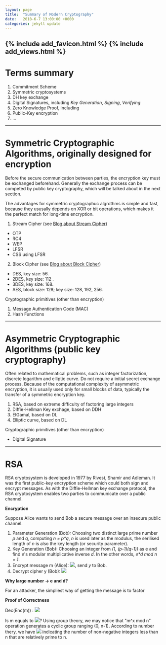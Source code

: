 ```yaml
---
layout: page
title:  "Summary of Modern Cryptography"
date:   2018-6-7 13:00:00 +0000
categories: jekyll update
---
```

{% include add_favicon.html %}
{% include add_views.html %}
---
# Terms summary

1. Commitment Scheme
2. Symmetric cryptosystems
3. DH key exchange
4. Digital Signatures, including *Key Generation*, *Signing*, *Verifying*
5. Zero Knowledge Proof, including 
6. Public-Key encryption
7. ...

---
# Symmetric Cryptographic Algorithms, originally designed for encryption

Before the secure communication between parties, the encryption key must be exchanged beforehand. Generally the exchange process can be competed by public key cryptography, which will be talked about in the next section.

The advantages for symmetric cryptographuc algrothms is simple and fast, because they ususally depends on XOR or bit operations, which makes it the perfect match for long-time encryption.

1. Stream Cipher (see [Blog about Stream Cipher]({{site.url}}{{site.baseurl}}/crypto-stream-cipher.html))
- OTP
- RC4
- WEP
- LFSR
- CSS using LFSR

2. Block Cipher (see [Blog about Block Cipher]({{site.url}}{{site.baseurl}}/crypto-block-cipher.html))
- DES, key size: 56.
- 2DES, key size: 112 .
- 3DES, key size: 168.
- AES, block size: 128; key size: 128, 192, 256.

Cryptographic primitives (other than encryption)

1. Message Authentication Code (MAC)
2. Hash Functions

---
# Asymmetric Cryptographic Algorithms (public key cryptography)

Often related to mathematical problems, such as integer factorization, discrete logarithm and elliptic curve. Do not require a initial secret exchange process. Because of the computational complexity of asymmetric encryption, it is usually used only for small blocks of data, typically the transfer of a symmetric encryption key.

1. RSA, based on extreme difficulty of factoring large integers
2. Diffie-Hellman Key exchage, based on DDH
3. EIGamal, based on DL
4. Elliptic curve, based on DL

Cryptographic primitives (other than encryption)

- Digital Signature

---
# RSA

RSA cryptosystem is developed in 1977 by Rivest, Shamir and Adleman. It was the first public-key encryption scheme which could both sign and encrypt messages. As with the Diffie-Hellman key exchange protocol, the RSA cryptosystem enables two parties to communicate over a public channel.

**Encryption** 

Suppose Alice wants to send Bob a secure message over an insecure public channel.

1. Parameter Generation (Bob): Choosing two distinct large prime number *p* and *q*, computing *n = p\*q*, *n* is used later as the modulus, the serilised length of *n* is also the key length (or security parameter).
2. Key Generation (Bob): Choosing an integer from *(1, (p-1)(q-1))* as e and find *e*'s modular multiplicative inverse *d*. In the other words, *e\*d mod n = 1*.
3. Encrypt message m (Alice): <img src="http://chart.googleapis.com/chart?cht=tx&chl= y=m^e\quad mod\quad n" style="border:none;">, send *y* to Bob.
4. Decrypt cipher y (Bob): <img src="http://chart.googleapis.com/chart?cht=tx&chl= m=y^d" style="border:none;">

**Why large number -> e and d?**

For an attacker, the simpliest way of getting the message is to factor 

**Proof of Correctness** 

Dec(Enc(m)) : <img src="http://chart.googleapis.com/chart?cht=tx&chl= m=(m^e\quad mod\quad n)^d = m^{e*d}\quad mod\quad n = m^n\quad mod\quad n" style="border:none;">

Is m equals to <img src="http://chart.googleapis.com/chart?cht=tx&chl= m^n\quad mod\quad n" style="border:none;">? Using group theory, we may notice that "m^x mod n" operation generates a cyclic group ranging (0, n-1). According to number thery, we have <img src="http://chart.googleapis.com/chart?cht=tx&chl= \varphi(n)" style="border:none;"> indicating the number of non-negative integers less than n that are relatively prime to n.


